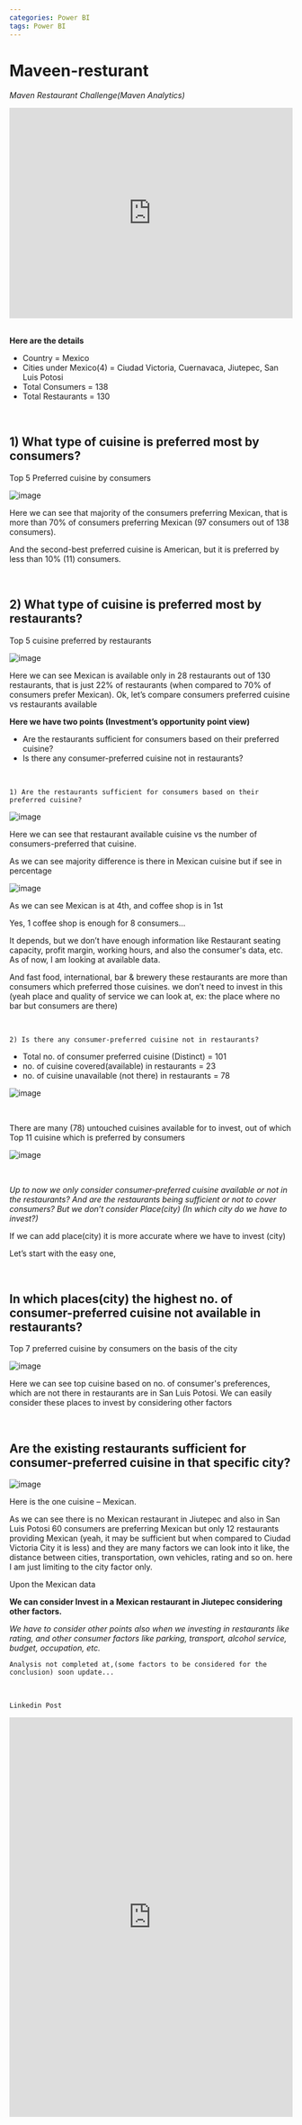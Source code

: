 ```yaml
---
categories: Power BI
tags: Power BI
---
```



# Maveen-resturant
*Maven Restaurant Challenge(Maven Analytics)*

<iframe width="100%" height="373.5" src="https://app.powerbi.com/view?r=eyJrIjoiYTRjOGNiNzMtYTQzZi00YWExLTk4MjctMmFkYjE1ZDdjYjU4IiwidCI6ImU5ZjMyNWZkLTkzMjYtNDJjNi1iNGNjLTBlZmJhNWQ4OTE3OCJ9&pageName=ReportSection9ad64b1de59dc31ba9f3" frameborder="0" allowFullScreen="true"></iframe>

<br/> 
<br/> 

**Here are the details**
- Country = Mexico
- Cities under Mexico(4) =  Ciudad Victoria, Cuernavaca, Jiutepec, San Luis Potosi
- Total Consumers = 138
- Total Restaurants = 130

<br/>  

## 1) What type of cuisine is preferred most by consumers?

Top 5 Preferred cuisine by consumers

![image](https://user-images.githubusercontent.com/92777166/138440589-29291c6f-4f36-4bba-b797-725313abac47.png)


Here we can see that majority of the consumers preferring Mexican, that is more than 70% of consumers preferring Mexican (97 consumers out of 138 consumers).

And the second-best preferred cuisine is American, but it is preferred by less than 10% (11) consumers.

<br/>  
 
## 2) What type of cuisine is preferred most by restaurants?

Top 5 cuisine preferred by restaurants

![image](https://user-images.githubusercontent.com/92777166/138443072-144d2f8a-01c0-461d-b886-1cda46c26fa8.png)


Here we can see Mexican is available only in 28 restaurants out of 130 restaurants, that is just 22% of restaurants (when compared to 70% of consumers prefer Mexican).
Ok, let’s compare consumers preferred cuisine vs restaurants available


**Here we have two points (Investment’s opportunity point view)**
- Are the restaurants sufficient for consumers based on their preferred cuisine?
- Is there any consumer-preferred cuisine not in restaurants?

<br/>

`1) Are the restaurants sufficient for consumers based on their preferred cuisine?`

![image](https://user-images.githubusercontent.com/92777166/138443589-898d19cd-0d64-4608-869e-95c8721b1f6a.png)

Here we can see that restaurant available cuisine vs the number of consumers-preferred that cuisine.

As we can see majority difference is there in Mexican cuisine but if see in percentage

![image](https://user-images.githubusercontent.com/92777166/138444332-04ce8a00-6f57-4571-b866-b1bdcf33bdc9.png)


As we can see Mexican is at 4th, and coffee shop is in 1st

Yes, 1 coffee shop is enough for 8 consumers...

It depends, but we don’t have enough information like Restaurant seating capacity, profit margin, working hours, and also the consumer's data, etc. As of now, I am looking at available data.

And fast food, international, bar & brewery these restaurants are more than consumers which preferred those cuisines. we don’t need to invest in this (yeah place and quality of service we can look at, ex: the place where no bar but consumers are there)

<br/>  

`2) Is there any consumer-preferred cuisine not in restaurants?`  
- Total no. of consumer preferred cuisine (Distinct)    = 101 
- no. of cuisine covered(available) in restaurants      = 23
- no. of cuisine unavailable (not there) in restaurants = 78

![image](https://user-images.githubusercontent.com/92777166/138444835-876892a5-fcc1-44bb-8a63-4f835280907a.png)

<br/>  

There are many (78) untouched cuisines available for to invest, out of which Top 11 cuisine which is preferred by consumers

![image](https://user-images.githubusercontent.com/92777166/138445207-659fd75e-ab7e-404f-9ec7-d7f8951e0403.png)

<br/>  

*Up to now we only consider consumer-preferred cuisine available or not in the restaurants? And are the restaurants being sufficient or not to cover consumers? But we don’t consider Place(city) (In which city do we have to invest?)*

If we can add place(city) it is more accurate where we have to invest (city)

Let’s start with the easy one, 

<br/>  

## In which places(city) the highest no. of consumer-preferred cuisine not available in restaurants?

Top 7 preferred cuisine by consumers on the basis of the city

![image](https://user-images.githubusercontent.com/92777166/138445440-7184783e-78aa-42b9-9f7b-968d8ada005c.png)


Here we can see top cuisine based on no. of consumer's preferences, which are not there in restaurants are in San Luis Potosi.
We can easily consider these places to invest by considering other factors

<br/>  

## Are the existing restaurants sufficient for consumer-preferred cuisine in that specific city?

![image](https://user-images.githubusercontent.com/92777166/138445528-30fc58e7-4d7f-43be-a281-ba4fa976ca55.png)

Here is the one cuisine – Mexican.

As we can see there is no Mexican restaurant in Jiutepec and also in San Luis Potosi 60 consumers are preferring Mexican but only 12 restaurants providing Mexican (yeah, it may be sufficient but when compared to Ciudad Victoria City it is less) and they are many factors we can look into it like, the distance between cities, transportation, own vehicles, rating and so on. here I am just limiting to the city factor only.

Upon the Mexican data

**We can consider Invest in a Mexican restaurant in Jiutepec considering other factors.**

*We have to consider other points also when we investing in restaurants like rating, and other consumer factors like parking, transport, alcohol service, budget, occupation, etc.*

`Analysis not completed at,(some factors to be considered for the conclusion) soon update...`

<br/>  

`Linkedin Post`
<iframe src="https://www.linkedin.com/embed/feed/update/urn:li:ugcPost:6848045863164555264" height="710" width="100%" frameborder="0" allowfullscreen="" title="Embedded post"></iframe>

